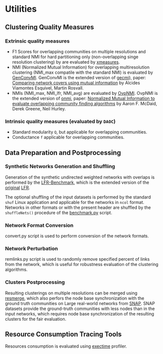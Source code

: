 # Utilities

## Clustering Quality Measures

### Extrinsic quality measures

* F1 Scores for overlapping communities on multiple resolutions and standard NMI for hard partitioning only (non-overlapping singe resolution clustering) by are evaluated by [xmeasures](https://github.com/eXascaleInfolab/xmeasures).
* NMI (Normalized Mutual Information) for overlapping multiresolution clustering (NMI_max compatile with the standard NMI) is evaluated by [GenConvMI](https://github.com/eXascaleInfolab/GenConvMI). GenConvMI is the extended version of [gecmi](https://bitbucket.org/dsign/gecmi/wiki/Home)), paper: [Comparing network covers using mutual information](https://arxiv.org/abs/1202.0425) by Alcides Viamontes Esquivel, Martin Rosvall.
* NMIs (NMI_max, NMI_lfr, NMI_avg) are evaluated by [OvpNMI](https://github.com/eXascaleInfolab/OvpNMI). OvpNMI is the extended version of [onmi](https://github.com/aaronmcdaid/Overlapping-NMI), paper: [Normalized Mutual Information to evaluate overlapping community finding algorithms](https://arxiv.org/abs/1110.2515) by Aaron F. McDaid, Derek Greene, Neil Hurley.

### Intrinsic quality measures (evaluated by `DAOC`)

* Standard modularity `Q`, but applicable for overlapping communities.
* Conductance `f` applicable for overlapping communities.


## Data Preparation and Postprocessing

### Synthetic Networks Generation and Shuffling

Generation of the synthetic undirected weighted networks with overlaps is performed by the [LFR-Benchmark](https://github.com/eXascaleInfolab/LFR-Benchmark_UndirWeightOvp), which is the extended version of the [original](https://sites.google.com/site/andrealancichinetti/files) [LFR](https://sites.google.com/site/santofortunato/inthepress2).

The optional shuffling of the input datasets is performed by the standard `shuf` Linux application and applicable for the networks in `ncol` format. Networks in other formats or with the present header are shuffled by the `shuffleNets()` procedure of the [benchmark.py](../benchmark.py) script.

### Network Format Conversion

convert.py script is used to perform conversion of the network formats.

### Network Perturbation

remlinks.py script is used to randomly remove specified percent of links from the network, which is useful for robustness evaluation of the clustering algorithms.

### Clusters Postprocessing

Resulting clusterings on multiple resolutions can be merged using [resmerge](https://github.com/eXascaleInfolab/resmerge), which also perfors the node base synchronization with the ground truth communities on Large real-world networks from [SNAP](https://snap.stanford.edu/data/#communities). SNAP datasets provide the ground-truth communities with less nodes than in the input networks, which requires node base synchronization of the resulting clusters for the fair evaluation.
 <!-- and clusters on multiple resolutions in the single ground-truth collection. -->


## Resource Consumption Tracing Tools

Resources consumption is evaluated using [exectime](https://bitbucket.org/lumais/exectime/) profiler.
